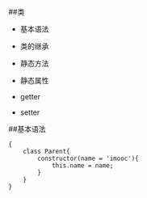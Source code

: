 ##类

- 基本语法

- 类的继承

- 静态方法

- 静态属性

- getter

- setter



##基本语法

```
{
    class Parent{
        constructor(name = 'imooc'){
            this.name = name;
        }
    }
}
```